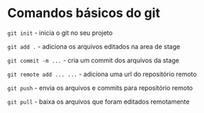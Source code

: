 # Comandos básicos do git 

`git init` - inicia o git no seu projeto

`git add .` - adiciona os arquivos editados na  area de stage

`git commit -m ...` - cria um commit dos arquivos da stage

`git remote add ... ...` - adiciona uma url do repositório remoto

`git push` - envia os arquivos e commits para repositório remoto

`git pull` - baixa os arquivos que foram editados remotamente 

